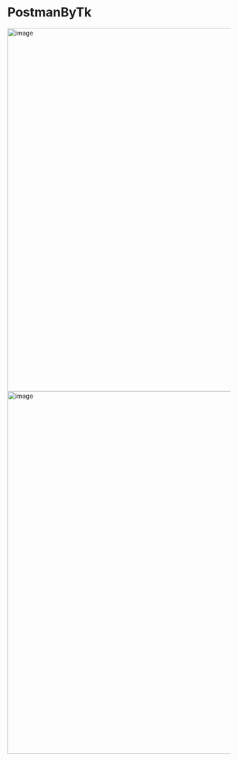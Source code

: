 # PostmanByTk

<img width="899" height="819" alt="image" src="https://github.com/user-attachments/assets/39dc8715-4b92-4f00-ad33-81ad3e44dbaf" />

<img width="1012" height="818" alt="image" src="https://github.com/user-attachments/assets/56cbd536-7e99-4e9b-8774-47f48d3c1846" />

